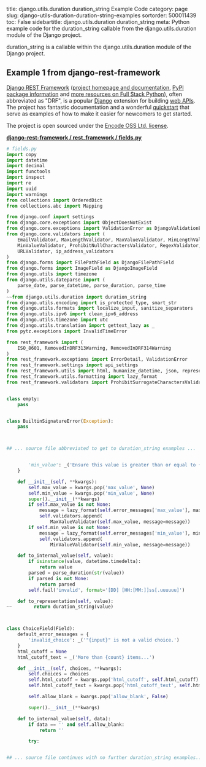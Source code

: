 title: django.utils.duration duration_string Example Code
category: page
slug: django-utils-duration-duration-string-examples
sortorder: 500011439
toc: False
sidebartitle: django.utils.duration duration_string
meta: Python example code for the duration_string callable from the django.utils.duration module of the Django project.


duration_string is a callable within the django.utils.duration module of the Django project.


## Example 1 from django-rest-framework
[Django REST Framework](https://github.com/encode/django-rest-framework)
([project homepage and documentation](https://www.django-rest-framework.org/),
[PyPI package information](https://pypi.org/project/djangorestframework/)
and [more resources on Full Stack Python](/django-rest-framework-drf.html)),
often abbreviated as "DRF", is a popular [Django](/django.html) extension
for building [web APIs](/application-programming-interfaces.html).
The project has fantastic documentation and a wonderful
[quickstart](https://www.django-rest-framework.org/tutorial/quickstart/)
that serve as examples of how to make it easier for newcomers
to get started.

The project is open sourced under the
[Encode OSS Ltd. license](https://github.com/encode/django-rest-framework/blob/master/LICENSE.md).

[**django-rest-framework / rest_framework / fields.py**](https://github.com/encode/django-rest-framework/blob/master/rest_framework/./fields.py)

```python
# fields.py
import copy
import datetime
import decimal
import functools
import inspect
import re
import uuid
import warnings
from collections import OrderedDict
from collections.abc import Mapping

from django.conf import settings
from django.core.exceptions import ObjectDoesNotExist
from django.core.exceptions import ValidationError as DjangoValidationError
from django.core.validators import (
    EmailValidator, MaxLengthValidator, MaxValueValidator, MinLengthValidator,
    MinValueValidator, ProhibitNullCharactersValidator, RegexValidator,
    URLValidator, ip_address_validators
)
from django.forms import FilePathField as DjangoFilePathField
from django.forms import ImageField as DjangoImageField
from django.utils import timezone
from django.utils.dateparse import (
    parse_date, parse_datetime, parse_duration, parse_time
)
~~from django.utils.duration import duration_string
from django.utils.encoding import is_protected_type, smart_str
from django.utils.formats import localize_input, sanitize_separators
from django.utils.ipv6 import clean_ipv6_address
from django.utils.timezone import utc
from django.utils.translation import gettext_lazy as _
from pytz.exceptions import InvalidTimeError

from rest_framework import (
    ISO_8601, RemovedInDRF313Warning, RemovedInDRF314Warning
)
from rest_framework.exceptions import ErrorDetail, ValidationError
from rest_framework.settings import api_settings
from rest_framework.utils import html, humanize_datetime, json, representation
from rest_framework.utils.formatting import lazy_format
from rest_framework.validators import ProhibitSurrogateCharactersValidator


class empty:
    pass


class BuiltinSignatureError(Exception):
    pass



## ... source file abbreviated to get to duration_string examples ...


        'min_value': _('Ensure this value is greater than or equal to {min_value}.'),
    }

    def __init__(self, **kwargs):
        self.max_value = kwargs.pop('max_value', None)
        self.min_value = kwargs.pop('min_value', None)
        super().__init__(**kwargs)
        if self.max_value is not None:
            message = lazy_format(self.error_messages['max_value'], max_value=self.max_value)
            self.validators.append(
                MaxValueValidator(self.max_value, message=message))
        if self.min_value is not None:
            message = lazy_format(self.error_messages['min_value'], min_value=self.min_value)
            self.validators.append(
                MinValueValidator(self.min_value, message=message))

    def to_internal_value(self, value):
        if isinstance(value, datetime.timedelta):
            return value
        parsed = parse_duration(str(value))
        if parsed is not None:
            return parsed
        self.fail('invalid', format='[DD] [HH:[MM:]]ss[.uuuuuu]')

    def to_representation(self, value):
~~        return duration_string(value)



class ChoiceField(Field):
    default_error_messages = {
        'invalid_choice': _('"{input}" is not a valid choice.')
    }
    html_cutoff = None
    html_cutoff_text = _('More than {count} items...')

    def __init__(self, choices, **kwargs):
        self.choices = choices
        self.html_cutoff = kwargs.pop('html_cutoff', self.html_cutoff)
        self.html_cutoff_text = kwargs.pop('html_cutoff_text', self.html_cutoff_text)

        self.allow_blank = kwargs.pop('allow_blank', False)

        super().__init__(**kwargs)

    def to_internal_value(self, data):
        if data == '' and self.allow_blank:
            return ''

        try:


## ... source file continues with no further duration_string examples...

```

